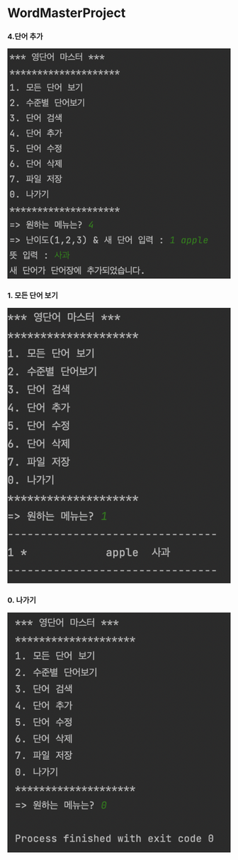 # WordMasterProject
### 4.단어 추가 
<img src = 'https://github.com/Kimjisue/WordMasterProject/blob/master/Screenshots/4.png?raw=true'>

### 1. 모든 단어 보기
<img src = 'https://github.com/Kimjisue/WordMasterProject/blob/master/Screenshots/1.%E1%84%86%E1%85%A9%E1%84%83%E1%85%B3%E1%86%AB%20%E1%84%83%E1%85%A1%E1%86%AB%E1%84%8B%E1%85%A5%E1%84%87%E1%85%A9%E1%84%80%E1%85%B5.png?raw=true'>

### 0. 나가기 
<img src = 'https://github.com/Kimjisue/WordMasterProject/blob/master/Screenshots/0.png?raw=true'>

